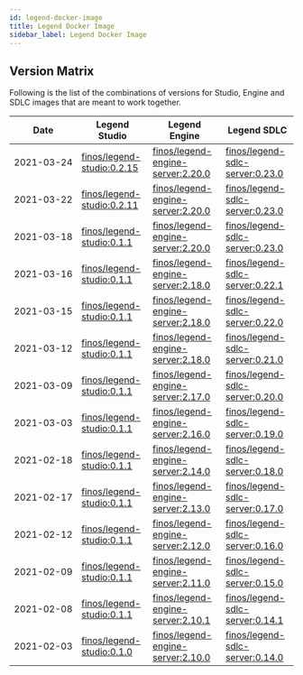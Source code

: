 ```yaml
---
id: legend-docker-image
title: Legend Docker Image
sidebar_label: Legend Docker Image
---
```


## Version Matrix

Following is the list of the combinations of versions for Studio, Engine and SDLC images that are meant to work together.

| Date                    | Legend Studio                                                                                                                                                                       | Legend Engine                                                                                                                                                                                       | Legend SDLC                                                                                                                                                                                     |
| ----------------------- | ----------------------------------------------------------------------------------------------------------------------------------------------------------------------------------- | --------------------------------------------------------------------------------------------------------------------------------------------------------------------------------------------------- | ----------------------------------------------------------------------------------------------------------------------------------------------------------------------------------------------- |
| <nobr>2021-03-24</nobr> | [finos/legend-studio:0.2.15](https://hub.docker.com/layers/finos/legend-studio/0.2.15/images/sha256-15fd824a426a03d70197a5e9b1d8296d9d96166ccd867698fc4b196aa2f1a2e4?context=explore) | [finos/legend-engine-server:2.20.0](https://hub.docker.com/layers/finos/legend-engine-server/2.20.0/images/sha256-e373e70ef1e442e724efc6c84fda92a9efb3888d39c912c65e74800aabc124e2?context=explore) | [finos/legend-sdlc-server:0.23.0](https://hub.docker.com/layers/finos/legend-sdlc-server/0.23.0/images/sha256-7ab0c476e37d4cf0fe2c7d9d21194102a715db6ef686c1632eeaa9a68c847027?context=explore) |
| <nobr>2021-03-22</nobr> | [finos/legend-studio:0.2.11](https://hub.docker.com/layers/finos/legend-studio/0.2.11/images/sha256-213b93d7696ee904af31756bbf1239baadc32e889ee742f9a2f50422779f40dc?context=explore) | [finos/legend-engine-server:2.20.0](https://hub.docker.com/layers/finos/legend-engine-server/2.20.0/images/sha256-e373e70ef1e442e724efc6c84fda92a9efb3888d39c912c65e74800aabc124e2?context=explore) | [finos/legend-sdlc-server:0.23.0](https://hub.docker.com/layers/finos/legend-sdlc-server/0.23.0/images/sha256-7ab0c476e37d4cf0fe2c7d9d21194102a715db6ef686c1632eeaa9a68c847027?context=explore) |
| <nobr>2021-03-18</nobr> | [finos/legend-studio:0.1.1](https://hub.docker.com/layers/finos/legend-studio/0.1.1/images/sha256-b7090cb9b39da22e9d1aab62a2d3a63a218979ef524b1403f2f8fbbdbcd5e722?context=explore) | [finos/legend-engine-server:2.20.0](https://hub.docker.com/layers/finos/legend-engine-server/2.20.0/images/sha256-e373e70ef1e442e724efc6c84fda92a9efb3888d39c912c65e74800aabc124e2?context=explore) | [finos/legend-sdlc-server:0.23.0](https://hub.docker.com/layers/finos/legend-sdlc-server/0.23.0/images/sha256-7ab0c476e37d4cf0fe2c7d9d21194102a715db6ef686c1632eeaa9a68c847027?context=explore) |
| <nobr>2021-03-16</nobr> | [finos/legend-studio:0.1.1](https://hub.docker.com/layers/finos/legend-studio/0.1.1/images/sha256-b7090cb9b39da22e9d1aab62a2d3a63a218979ef524b1403f2f8fbbdbcd5e722?context=explore) | [finos/legend-engine-server:2.18.0](https://hub.docker.com/layers/finos/legend-engine-server/2.18.0/images/sha256-e875bac719ba25608d12c5c9f67bd453db7c73e525dd8741ccc1098332b12ba7?context=explore) | [finos/legend-sdlc-server:0.22.1](https://hub.docker.com/layers/finos/legend-sdlc-server/0.22.1/images/sha256-745edccff89f52b769507d1698b47dad1e1855ca90636eec6617af0608246a09?context=explore) |
| <nobr>2021-03-15</nobr> | [finos/legend-studio:0.1.1](https://hub.docker.com/layers/finos/legend-studio/0.1.1/images/sha256-b7090cb9b39da22e9d1aab62a2d3a63a218979ef524b1403f2f8fbbdbcd5e722?context=explore) | [finos/legend-engine-server:2.18.0](https://hub.docker.com/layers/finos/legend-engine-server/2.18.0/images/sha256-e875bac719ba25608d12c5c9f67bd453db7c73e525dd8741ccc1098332b12ba7?context=explore) | [finos/legend-sdlc-server:0.22.0](https://hub.docker.com/layers/finos/legend-sdlc-server/0.22.0/images/sha256-4bc63a8cc95c17b83a3378d3f194b30207064f5f5227a730798cbe9c9d87a038?context=explore) |
| <nobr>2021-03-12</nobr> | [finos/legend-studio:0.1.1](https://hub.docker.com/layers/finos/legend-studio/0.1.1/images/sha256-b7090cb9b39da22e9d1aab62a2d3a63a218979ef524b1403f2f8fbbdbcd5e722?context=explore) | [finos/legend-engine-server:2.18.0](https://hub.docker.com/layers/finos/legend-engine-server/2.18.0/images/sha256-e875bac719ba25608d12c5c9f67bd453db7c73e525dd8741ccc1098332b12ba7?context=explore) | [finos/legend-sdlc-server:0.21.0](https://hub.docker.com/layers/finos/legend-sdlc-server/0.21.0/images/sha256-0b114610c5fd161e05fce7b6b09291d3bb425b0281aa496f7df59c6a82bf5e0c?context=explore) |
| <nobr>2021-03-09</nobr> | [finos/legend-studio:0.1.1](https://hub.docker.com/layers/finos/legend-studio/0.1.1/images/sha256-b7090cb9b39da22e9d1aab62a2d3a63a218979ef524b1403f2f8fbbdbcd5e722?context=explore) | [finos/legend-engine-server:2.17.0](https://hub.docker.com/layers/finos/legend-engine-server/2.17.0/images/sha256-c5905c71f1b917204c640a8d0571ee61173a5bfbe3a2fe39d0431453adae6888?context=explore) | [finos/legend-sdlc-server:0.20.0](https://hub.docker.com/layers/finos/legend-sdlc-server/0.20.0/images/sha256-0ca348d68d834efb9cb8ebc69528e306df52eb02574ad73c0f76b71801eab3d7?context=explore) |
| <nobr>2021-03-03</nobr> | [finos/legend-studio:0.1.1](https://hub.docker.com/layers/finos/legend-studio/0.1.1/images/sha256-b7090cb9b39da22e9d1aab62a2d3a63a218979ef524b1403f2f8fbbdbcd5e722?context=explore) | [finos/legend-engine-server:2.16.0](https://hub.docker.com/layers/finos/legend-engine-server/2.16.0/images/sha256-e34b1619680cdf0d4b5c25e12c137b154c6d497795d1c6772df411ddb29013f6?context=explore) | [finos/legend-sdlc-server:0.19.0](https://hub.docker.com/layers/finos/legend-sdlc-server/0.19.0/images/sha256-69ed4f060588f80d1e56c417c6c3f3dd07987604b65babcc60d566180395a02f?context=explore) |
| <nobr>2021-02-18</nobr> | [finos/legend-studio:0.1.1](https://hub.docker.com/layers/finos/legend-studio/0.1.1/images/sha256-b7090cb9b39da22e9d1aab62a2d3a63a218979ef524b1403f2f8fbbdbcd5e722?context=explore) | [finos/legend-engine-server:2.14.0](https://hub.docker.com/layers/finos/legend-engine-server/2.14.0/images/sha256-1ebb7fd3ea94317489e7590a9c0960d9c69656b1b2b00a8f2019011088840b3b?context=explore) | [finos/legend-sdlc-server:0.18.0](https://hub.docker.com/layers/finos/legend-sdlc-server/0.18.0/images/sha256-02e0c30c5dcb1b2ecbdaba84d408731cb074e02f027b44fc52ac857901d8dc6e?context=explore) |
| <nobr>2021-02-17</nobr> | [finos/legend-studio:0.1.1](https://hub.docker.com/layers/finos/legend-studio/0.1.1/images/sha256-b7090cb9b39da22e9d1aab62a2d3a63a218979ef524b1403f2f8fbbdbcd5e722?context=explore) | [finos/legend-engine-server:2.13.0](https://hub.docker.com/layers/finos/legend-engine-server/2.13.0/images/sha256-c2703609d0de4e04890b447487f17023c0e6d8740925c2910fc36163649ad853?context=explore) | [finos/legend-sdlc-server:0.17.0](https://hub.docker.com/layers/finos/legend-sdlc-server/0.17.0/images/sha256-48b1baab8511750f199dfcfed99901fd8fd9fb3c77d99ccf7a60b9dfa351b85e?context=explore) |
| <nobr>2021-02-12</nobr> | [finos/legend-studio:0.1.1](https://hub.docker.com/layers/finos/legend-studio/0.1.1/images/sha256-b7090cb9b39da22e9d1aab62a2d3a63a218979ef524b1403f2f8fbbdbcd5e722?context=explore) | [finos/legend-engine-server:2.12.0](https://hub.docker.com/layers/finos/legend-engine-server/2.12.0/images/sha256-5299034766e30bb957465c5f6309e590c46a67cac64cc060071ab6de8cb6412b?context=explore) | [finos/legend-sdlc-server:0.16.0](https://hub.docker.com/layers/finos/legend-sdlc-server/0.16.0/images/sha256-96034af67ca8caad96f81d5e04b4bae5c095a641a65df19d2365c0d6ed656e76?context=explore) |
| <nobr>2021-02-09</nobr> | [finos/legend-studio:0.1.1](https://hub.docker.com/layers/finos/legend-studio/0.1.1/images/sha256-b7090cb9b39da22e9d1aab62a2d3a63a218979ef524b1403f2f8fbbdbcd5e722?context=explore) | [finos/legend-engine-server:2.11.0](https://hub.docker.com/layers/finos/legend-engine-server/2.11.0/images/sha256-d5ac1b2c0346d85c024566b7cae6b85b8b7fa81767468f458c18e46afd17b3f5?context=explore) | [finos/legend-sdlc-server:0.15.0](https://hub.docker.com/layers/finos/legend-sdlc-server/0.15.0/images/sha256-7cff85cbb679823c7ddb9a7d50860d1369006ef15d83e58a49cbac165156ce89?context=explore) |
| <nobr>2021-02-08</nobr> | [finos/legend-studio:0.1.1](https://hub.docker.com/layers/finos/legend-studio/0.1.1/images/sha256-b7090cb9b39da22e9d1aab62a2d3a63a218979ef524b1403f2f8fbbdbcd5e722?context=explore) | [finos/legend-engine-server:2.10.1](https://hub.docker.com/layers/finos/legend-engine-server/2.10.1/images/sha256-9c54527974e3be9fbdadd3ea6919cc2a5ff4ffaa789ccf789d4a6b188917b3a5?context=explore) | [finos/legend-sdlc-server:0.14.1](https://hub.docker.com/layers/finos/legend-sdlc-server/0.14.1/images/sha256-16b6d58d246f2d9e8b92293fbd2ffb76988aea2a558a943d68b8a587ea89a9f1?context=explore) |
| <nobr>2021-02-03</nobr> | [finos/legend-studio:0.1.0](https://hub.docker.com/layers/finos/legend-studio/0.1.0/images/sha256-52b523c3f59469dc6c15ee6ec0fe550610fdb49ce568334dd53c9e33f7d00afb?context=explore) | [finos/legend-engine-server:2.10.0](https://hub.docker.com/layers/finos/legend-engine-server/2.10.0/images/sha256-d49d13e000e9ed5bed2310bf9e3599b50ceb48db199dc6836b609173d0b0757f?context=explore) | [finos/legend-sdlc-server:0.14.0](https://hub.docker.com/layers/finos/legend-sdlc-server/0.14.0/images/sha256-79d240d17a7d812c3508e2d5f18149c991d9a248d69f387cb6667bff333c8f70?context=explore) |
